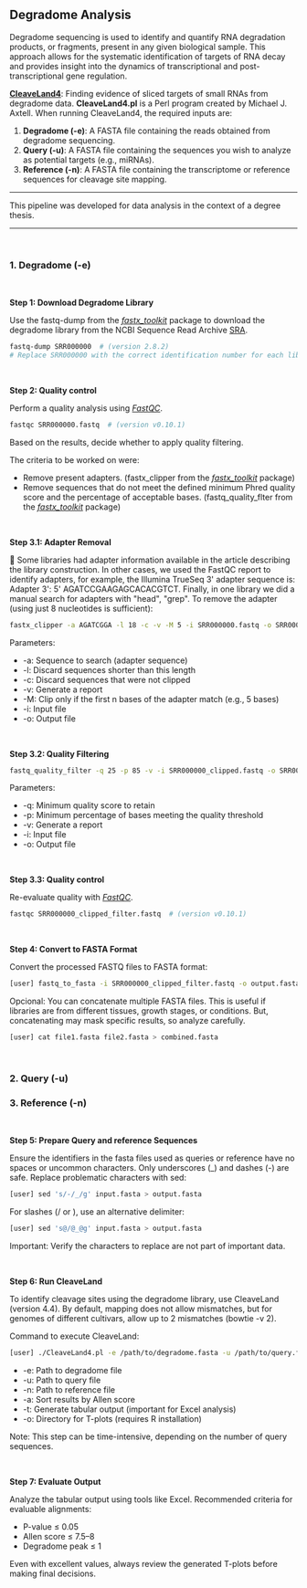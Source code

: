 ## Degradome Analysis

Degradome sequencing is used to identify and quantify RNA degradation products, or fragments, present in any given biological sample. This approach allows for the systematic identification of targets of RNA decay and provides insight into the dynamics of transcriptional and post-transcriptional gene regulation.

**[CleaveLand4](https://github.com/MikeAxtell/CleaveLand4)**: Finding evidence of sliced targets of small RNAs from degradome data. **CleaveLand4.pl** is a Perl program created by Michael J. Axtell. When running CleaveLand4, the required inputs are:

1. **Degradome (-e)**: A FASTA file containing the reads obtained from degradome sequencing.
2. **Query (-u)**: A FASTA file containing the sequences you wish to analyze as potential targets (e.g., miRNAs).
3. **Reference (-n)**: A FASTA file containing the transcriptome or reference sequences for cleavage site mapping.

---

This pipeline was developed for data analysis in the context of a degree thesis.

---

<br>

### **1.   Degradome (-e)**
<br>

**Step 1: Download Degradome Library**

Use the fastq-dump from the [*fastx_toolkit*](https://github.com/agordon/fastx_toolkit) package to download the degradome library from the NCBI Sequence Read Archive [SRA](https://www.ncbi.nlm.nih.gov/sra).

```bash
fastq-dump SRR000000  # (version 2.8.2)
# Replace SRR000000 with the correct identification number for each library.
```
<br>

**Step 2: Quality control**

Perform a quality analysis using [*FastQC*](https://www.bioinformatics.babraham.ac.uk/projects/fastqc/).

```bash
fastqc SRR000000.fastq  # (version v0.10.1)
```

Based on the results, decide whether to apply quality filtering.

The criteria to be worked on were:
- Remove present adapters. (fastx_clipper from the [*fastx_toolkit*](https://github.com/agordon/fastx_toolkit) package)
- Remove sequences that do not meet the defined minimum Phred quality score and the percentage of acceptable bases. (fastq_quality_flter from the [*fastx_toolkit*](https://github.com/agordon/fastx_toolkit) package)

<br>

**Step 3.1: Adapter Removal**

📄 Some libraries had adapter information available in the article describing the library construction. In other cases, we used the FastQC report to identify adapters, for example, the Illumina TrueSeq 3' adapter sequence is: Adapter 3': 5' AGATCCGAAGAGCACACGTCT. Finally, in one library we did a manual search for adapters with "head", "grep". To remove the adapter (using just 8 nucleotides is sufficient):

```bash
fastx_clipper -a AGATCGGA -l 18 -c -v -M 5 -i SRR000000.fastq -o SRR000000_clipped.fastq  # (version 0.0.14)
```
Parameters:
*   -a: Sequence to search (adapter sequence)
*   -l: Discard sequences shorter than this length
*   -c: Discard sequences that were not clipped
*   -v: Generate a report
*   -M: Clip only if the first n bases of the adapter match (e.g., 5 bases)
*   -i: Input file
*   -o: Output file

<br>

**Step 3.2: Quality Filtering**

```bash
fastq_quality_filter -q 25 -p 85 -v -i SRR000000_clipped.fastq -o SRR000000_clipped_filter.fastq  # (version 0.0.14)
```
Parameters:
*   -q: Minimum quality score to retain
*   -p: Minimum percentage of bases meeting the quality threshold
*   -v: Generate a report
*   -i: Input file
*   -o: Output file

<br>

**Step 3.3: Quality control**

Re-evaluate quality with [*FastQC*](https://www.bioinformatics.babraham.ac.uk/projects/fastqc/).

```bash
fastqc SRR000000_clipped_filter.fastq  # (version v0.10.1)
```

<br>

**Step 4: Convert to FASTA Format**

Convert the processed FASTQ files to FASTA format:

```bash
[user] fastq_to_fasta -i SRR000000_clipped_filter.fastq -o output.fasta
```

Opcional:
You can concatenate multiple FASTA files. This is useful if libraries are from different tissues, growth stages, or conditions. But, concatenating may mask specific results, so analyze carefully.

```bash
[user] cat file1.fasta file2.fasta > combined.fasta
```
<br>

### **2.   Query (-u)**

### **3.   Reference (-n)**

<br>

**Step 5: Prepare Query and reference Sequences**

Ensure the identifiers in the fasta files used as queries or reference have no spaces or uncommon characters. Only underscores (_) and dashes (-) are safe. Replace problematic characters with sed:

```bash
[user] sed 's/-/_/g' input.fasta > output.fasta
```
For slashes (/ or \), use an alternative delimiter:
```bash
[user] sed 's@/@_@g' input.fasta > output.fasta
```
Important: Verify the characters to replace are not part of important data.

<br>

**Step 6: Run CleaveLand**

To identify cleavage sites using the degradome library, use CleaveLand (version 4.4). By default, mapping does not allow mismatches, but for genomes of different cultivars, allow up to 2 mismatches (bowtie -v 2).

Command to execute CleaveLand:

```bash
[user] ./CleaveLand4.pl -e /path/to/degradome.fasta -u /path/to/query.fasta -n /path/to/reference.fasta -a -t -o /path/to/t_plots > output_cleaveland.tab
```
*   -e: Path to degradome file
*   -u: Path to query file
*   -n: Path to reference file
*   -a: Sort results by Allen score
*   -t: Generate tabular output (important for Excel analysis)
*   -o: Directory for T-plots (requires R installation)

Note: This step can be time-intensive, depending on the number of query sequences.

<br>

**Step 7: Evaluate Output**

Analyze the tabular output using tools like Excel. Recommended criteria for evaluable alignments:

- P-value ≤ 0.05
- Allen score ≤ 7.5–8
- Degradome peak ≤ 1

Even with excellent values, always review the generated T-plots before making final decisions.

